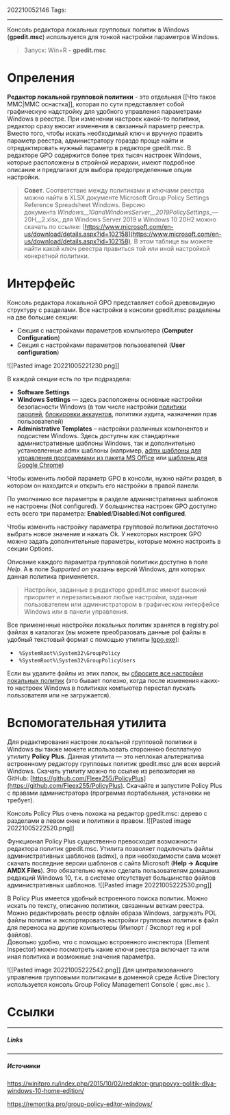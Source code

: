202210052146
Tags:
___

Консоль редактора локальных групповых политик в Windows (**gpedit.msc**) используется для тонкой настройки параметров Windows.
> Запуск:
> Win+R - **gpedit.msc**

# Опреления
**Редактор локальной групповой политики** - это отдельная [[Что такое ММС|MMC оснастка]], которая по сути представляет собой графическую надстройку для удобного управления параметрами Windows в реестре. При изменении настроек какой-то политики, редактор сразу вносит изменения в связанный параметр реестра. Вместо того, чтобы искать необходимый ключ и вручную править параметр реестра, администратору гораздо проще найти и отредактировать нужный параметр в редакторе gpedit.msc. В редакторе GPO содержится более трех тысяч настроек Windows, которые расположены в стройной иерархии, имеют подробное описание и предлагают для выбора предопределенные опции настройки.

>**Совет**. Соответствие между политиками и ключами реестра можно найти в XLSX документе Microsoft Group Policy Settings Reference Spreadsheet Windows. Версию документа _Windows__10andWindowsServer__2019PolicySettings__—20H__2.xlsx_ для Windows Server 2019 и Windows 10 20H2 можно скачать по ссылке: [https://www.microsoft.com/en-us/download/details.aspx?id=102158](https://www.microsoft.com/en-us/download/details.aspx?id=102158). В этом таблице вы можете найти какой ключ реестра правиться той или иной настройкой конкретной политики.

# Интерфейс

Консоль редактора локальной GPO представляет собой древовидную структуру с разделами. Все настройки в консоли gpedit.msc разделены на две большие секции:

-   Секция с настройками параметров компьютера (**Computer Configuration**)
-   Секция с настройками параметров пользователей (**User configuration**)

![[Pasted image 20221005221230.png]]

В каждой секции есть по три подраздела:
-   **Software Settings**
-   **Windows Settings** — здесь расположены основные настройки безопасности Windows (в том числе настройки [политики паролей](https://winitpro.ru/index.php/2018/10/26/politika-parolej-uchetnyx-zapisej-v-active-directory/), [блокировки аккаунтов](https://winitpro.ru/index.php/2014/05/07/poisk-istochnika-blokirovki-uchetnoj-zapisi-polzovatelya-v-active-directory/), политики аудита, назначения прав пользователей)
-   **Administrative Templates** – настройки различных компонентов и подсистем Windows. Здесь доступны как стандартные административные шаблоны Windows, так и дополнительно установленные admx шаблоны (например, [admx шаблоны для управления программами из пакета MS Office](https://winitpro.ru/index.php/2019/01/16/office-admx-administrativnye-shablony-gpo/) или [шаблоны для Google Chrome](https://winitpro.ru/index.php/2014/06/06/nastrojka-google-chrome-gruppovymi-politikami/))

Чтобы изменить любой параметр GPO в консоли, нужно найти раздел, в котором он находится и открыть его настройки в правой панели.

По умолчанию все параметры в разделе административных шаблонов не настроены (Not configured). У большинства настроек GPO доступно есть всего три параметра: **Enabled**/**Disabled**/**Not configured**.

Чтобы изменить настройку параметра групповой политики достаточно выбрать новое значение и нажать Ok.
У некоторых настроек GPO можно задать дополнительные параметры, которые можно настроить в секции Options.

Описание каждого параметра групповой политики доступно в поле *Help*. А в поле *Supported on* указаны версий Windows, для которых данная политика применяется.

>Настройки, заданные в редакторе gpedit.msc имеют высокий приоритет и перезаписывают любые настройки, заданные пользователем или администратором в графическом интерфейсе Windows или в панели управления.

Все примененные настройки локальных политик хранятся в registry.pol файлах в каталогах (вы можете преобразовать данные pol файлы в удобный текстовый формат с помощью утилиты [lgpo.exe](https://winitpro.ru/index.php/2015/04/17/perenos-nastroek-lokalnoj-gruppovoj-politiki-mezhdu-kompyuterami/#h2_8)):

-    `%SystemRoot%\System32\GroupPolicy`
-    `%SystemRoot%\System32\GroupPolicyUsers`

Если вы удалите файлы из этих папок, вы [сбросите все настройки локальных политик](https://winitpro.ru/index.php/2013/10/03/sbros-lokalnyx-gruppovyx-politik-v-windows/) (это бывает полезно, когда после изменения каких-то настроек Windows в политиках компьютер перестал пускать пользователя или не загружается).

# Вспомогательная утилита

Для редактирования настроек локальной групповой политики в Windows вы также можете использовать стороннюю бесплатную утилиту **Policy** **Plus**. Данная утилита — это неплохая альтернатива встроенному редактору групповых политик gpedit.msc для всех версий Windows. Скачать утилиту можно по ссылке из репозитория на GitHub: [https://github.com/Fleex255/PolicyPlus](https://github.com/Fleex255/PolicyPlus). Скачайте и запустите Policy Plus с правами администратора (программа портабельная, установки не требует).

Консоль Policy Plus очень похожа на редактор gpedit.msc: дерево с разделами в левом окне и политики в правом.
![[Pasted image 20221005222520.png]]

Функционал Policy Plus существенно превосходит возможности редактора политик gpedit.msc. Утилита позволяет подключать файлы административных шаблонов (admx), а при необходимости сама может скачать последние версии шаблонов с сайта Microsoft (**Help -> Acquire AMDX Files**). Это обязательно нужно сделать пользователям домашних редакций Windows 10, т.к. в системе отсутствует большинство файлов административных шаблонов.
![[Pasted image 20221005222530.png]]

В Policy Plus имеется удобный встроенного поиска политик. Можно искать по тексту, описанию политики, связанным веткам реестра.  
Можно редактировать реестр офлайн образа Windows, загружать POL файлы политик и экспортировать настройки групповых политик в файл для переноса на другие компьютеры (Импорт / Экспорт reg и pol файлов).  
Довольно удобно, что с помощью встроенного инспектора (Element Inspector) можно посмотреть какие ключи реестра включает та или иная политика и возможные значения параметра.

![[Pasted image 20221005222542.png]]
Для централизованного управления групповыми политиками в доменной среде Active Directory используется консоль Group Policy Management Console ( `gpmc.msc` ).



# Ссылки
___
##### Links


---
##### Источники
https://winitpro.ru/index.php/2015/10/02/redaktor-gruppovyx-politik-dlya-windows-10-home-edition/

https://remontka.pro/group-policy-editor-windows/
